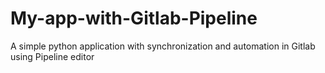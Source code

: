 
# My-app-with-Gitlab-Pipeline
A simple python application with synchronization and automation in Gitlab using Pipeline editor
